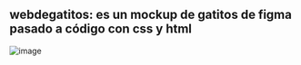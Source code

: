 ## webdegatitos: es un mockup de gatitos de figma pasado a código con css y html



![image](https://github.com/anamariamad/webdegatitosrepositorio/assets/134279099/95d81453-1c12-4138-9a04-89e9b2f6ad17)
